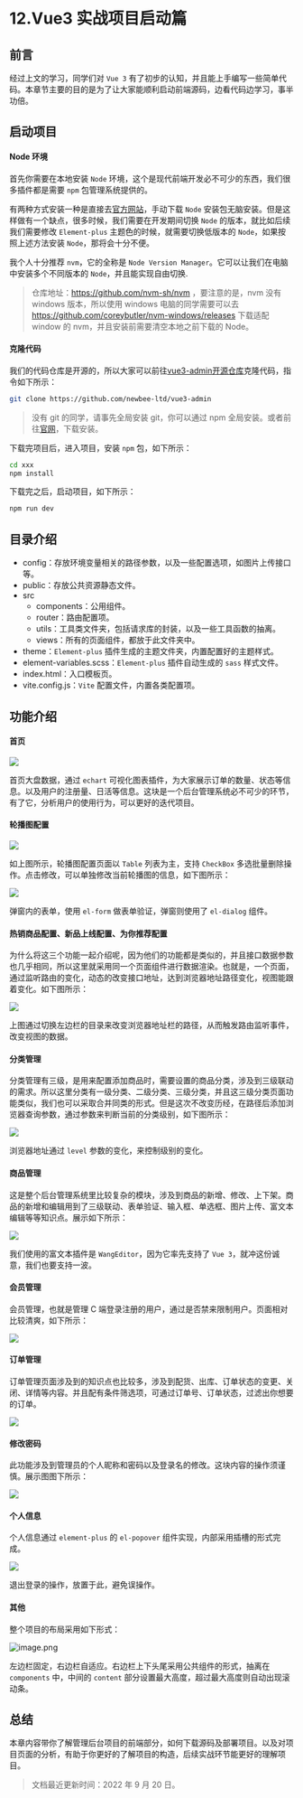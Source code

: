 # 12.Vue3 实战项目启动篇

## 前言

经过上文的学习，同学们对 `Vue 3` 有了初步的认知，并且能上手编写一些简单代码。本章节主要的目的是为了让大家能顺利启动前端源码，边看代码边学习，事半功倍。

## 启动项目

#### Node 环境

首先你需要在本地安装 `Node` 环境，这个是现代前端开发必不可少的东西，我们很多插件都是需要 `npm` 包管理系统提供的。

有两种方式安装一种是直接去[官方网站](https://nodejs.org/zh-cn/)，手动下载 `Node` 安装包无脑安装。但是这样做有一个缺点，很多时候，我们需要在开发期间切换 `Node` 的版本，就比如后续我们需要修改 `Element-plus` 主题色的时候，就需要切换低版本的 `Node`，如果按照上述方法安装 `Node`，那将会十分不便。

我个人十分推荐 `nvm`，它的全称是 `Node Version Manager`。它可以让我们在电脑中安装多个不同版本的 `Node`，并且能实现自由切换.

> 仓库地址：https://github.com/nvm-sh/nvm ，要注意的是，nvm 没有 windows 版本，所以使用 windows 电脑的同学需要可以去 https://github.com/coreybutler/nvm-windows/releases 下载适配 window 的 nvm，并且安装前需要清空本地之前下载的 Node。

#### 克隆代码

我们的代码仓库是开源的，所以大家可以前往[vue3-admin开源仓库](https://github.com/newbee-ltd/vue3-admin)克隆代码，指令如下所示：

```bash
git clone https://github.com/newbee-ltd/vue3-admin
```

> 没有 git 的同学，请事先全局安装 git，你可以通过 npm 全局安装。或者前往[官网](https://git-scm.com/downloads)，下载安装。

下载完项目后，进入项目，安装 `npm` 包，如下所示：

```bash
cd xxx
npm install
```

下载完之后，启动项目，如下所示：

```bash
npm run dev
```

## 目录介绍

- config：存放环境变量相关的路径参数，以及一些配置选项，如图片上传接口等。
- public：存放公共资源静态文件。
- src
  - components：公用组件。
  - router：路由配置项。
  - utils：工具类文件夹，包括请求库的封装，以及一些工具函数的抽离。
  - views：所有的页面组件，都放于此文件夹中。
- theme：`Element-plus` 插件生成的主题文件夹，内置配置好的主题样式。
- element-variables.scss：`Element-plus` 插件自动生成的 `sass` 样式文件。
- index.html：入口模板页。
- vite.config.js：`Vite` 配置文件，内置各类配置项。

## 功能介绍

#### 首页

![](./images/da24630afc283f64a794b13f37bf9c29.png )

首页大盘数据，通过 `echart` 可视化图表插件，为大家展示订单的数量、状态等信息。以及用户的注册量、日活等信息。这块是一个后台管理系统必不可少的环节，有了它，分析用户的使用行为，可以更好的迭代项目。

#### 轮播图配置

![](./images/406764fe6443fd6fbc7c779de834f22d.png )

如上图所示，轮播图配置页面以 `Table` 列表为主，支持 `CheckBox` 多选批量删除操作。点击修改，可以单独修改当前轮播图的信息，如下图所示：

![](./images/10c2b22d3daa371d30581c86d71a1254.png )

弹窗内的表单，使用 `el-form` 做表单验证，弹窗则使用了 `el-dialog` 组件。

#### 热销商品配置、新品上线配置、为你推荐配置

为什么将这三个功能一起介绍呢，因为他们的功能都是类似的，并且接口数据参数也几乎相同，所以这里就采用同一个页面组件进行数据渲染。也就是，一个页面，通过监听路由的变化，动态的改变接口地址，达到浏览器地址路径变化，视图能跟着变化。如下图所示：

![](./images/40941f3beae3362ec4003d402b0d45dd.png )

上图通过切换左边栏的目录来改变浏览器地址栏的路径，从而触发路由监听事件，改变视图的数据。

#### 分类管理

分类管理有三级，是用来配置添加商品时，需要设置的商品分类，涉及到三级联动的需求。所以这里分类有一级分类、二级分类、三级分类，并且这三级分类页面功能类似，我们也可以采取合并同类的形式。但是这次不改变历经，在路径后添加浏览器查询参数，通过参数来判断当前的分类级别，如下图所示：

![](./images/e6dab9ea1b6012557c34cd21d1947139.png )

浏览器地址通过 `level` 参数的变化，来控制级别的变化。

#### 商品管理

这是整个后台管理系统里比较复杂的模块，涉及到商品的新增、修改、上下架。商品的新增和编辑用到了三级联动、表单验证、输入框、单选框、图片上传、富文本编辑等等知识点。展示如下所示：

![](./images/c04bf3c4e6090551c3afbbd2a351962a.png )

我们使用的富文本插件是 `WangEditor`，因为它率先支持了 `Vue 3`，就冲这份诚意，我们也要支持一波。

#### 会员管理

会员管理，也就是管理 C 端登录注册的用户，通过是否禁来限制用户。页面相对比较清爽，如下所示：

![](./images/7a9bf716b40fc1dab74955a8013e1301.png )

#### 订单管理

订单管理页面涉及到的知识点也比较多，涉及到配货、出库、订单状态的变更、关闭、详情等内容。并且配有条件筛选项，可通过订单号、订单状态，过滤出你想要的订单。

![](./images/0918eb97709565e55b6015097e8628c7.png )

#### 修改密码

此功能涉及到管理员的个人昵称和密码以及登录名的修改。这块内容的操作须谨慎。展示图图下所示：

![](./images/f79c03b1bfaf0022006cc08913df76a2.png )

#### 个人信息

个人信息通过 `element-plus` 的 `el-popover` 组件实现，内部采用插槽的形式完成。

![](./images/faa810cbc13960219dc908e8d9ab1755.png )

退出登录的操作，放置于此，避免误操作。

#### 其他

整个项目的布局采用如下形式：

![image.png](./images/5f5da12269a154dcb876b5b2df77782d.png )

左边栏固定，右边栏自适应。右边栏上下头尾采用公共组件的形式，抽离在 `components` 中，中间的 `content` 部分设置最大高度，超过最大高度则自动出现滚动条。

## 总结

本章内容带你了解管理后台项目的前端部分，如何下载源码及部署项目。以及对项目页面的分析，有助于你更好的了解项目的构造，后续实战环节能更好的理解项目。

> 文档最近更新时间：2022 年 9 月 20 日。
